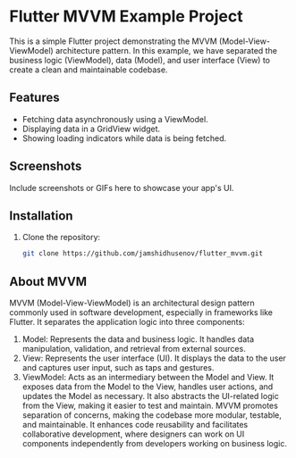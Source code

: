 # Flutter MVVM Example Project

This is a simple Flutter project demonstrating the MVVM (Model-View-ViewModel) architecture pattern. In this example, we have separated the business logic (ViewModel), data (Model), and user interface (View) to create a clean and maintainable codebase.

## Features

- Fetching data asynchronously using a ViewModel.
- Displaying data in a GridView widget.
- Showing loading indicators while data is being fetched.

## Screenshots

Include screenshots or GIFs here to showcase your app's UI.

## Installation

1. Clone the repository:

   ```bash
   git clone https://github.com/jamshidhusenov/flutter_mvvm.git

## About MVVM 

MVVM (Model-View-ViewModel) is an architectural design pattern commonly used in software development, especially in frameworks like Flutter. It separates the application logic into three components:

1. Model: Represents the data and business logic. It handles data manipulation, validation, and retrieval from external sources.
2. View: Represents the user interface (UI). It displays the data to the user and captures user input, such as taps and gestures.
3. ViewModel: Acts as an intermediary between the Model and View. It exposes data from the Model to the View, handles user actions, and updates the Model as necessary. It also abstracts the UI-related logic from the View, making it easier to test and maintain.
MVVM promotes separation of concerns, making the codebase more modular, testable, and maintainable. It enhances code reusability and facilitates collaborative development, where designers can work on UI components independently from developers working on business logic.
